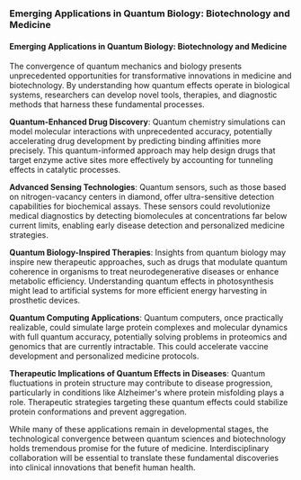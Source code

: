 ### Emerging Applications in Quantum Biology: Biotechnology and Medicine

#### Emerging Applications in Quantum Biology: Biotechnology and Medicine

The convergence of quantum mechanics and biology presents unprecedented opportunities for transformative innovations in medicine and biotechnology. By understanding how quantum effects operate in biological systems, researchers can develop novel tools, therapies, and diagnostic methods that harness these fundamental processes.

**Quantum-Enhanced Drug Discovery**: Quantum chemistry simulations can model molecular interactions with unprecedented accuracy, potentially accelerating drug development by predicting binding affinities more precisely. This quantum-informed approach may help design drugs that target enzyme active sites more effectively by accounting for tunneling effects in catalytic processes.

**Advanced Sensing Technologies**: Quantum sensors, such as those based on nitrogen-vacancy centers in diamond, offer ultra-sensitive detection capabilities for biochemical assays. These sensors could revolutionize medical diagnostics by detecting biomolecules at concentrations far below current limits, enabling early disease detection and personalized medicine strategies.

**Quantum Biology-Inspired Therapies**: Insights from quantum biology may inspire new therapeutic approaches, such as drugs that modulate quantum coherence in organisms to treat neurodegenerative diseases or enhance metabolic efficiency. Understanding quantum effects in photosynthesis might lead to artificial systems for more efficient energy harvesting in prosthetic devices.

**Quantum Computing Applications**: Quantum computers, once practically realizable, could simulate large protein complexes and molecular dynamics with full quantum accuracy, potentially solving problems in proteomics and genomics that are currently intractable. This could accelerate vaccine development and personalized medicine protocols.

**Therapeutic Implications of Quantum Effects in Diseases**: Quantum fluctuations in protein structure may contribute to disease progression, particularly in conditions like Alzheimer's where protein misfolding plays a role. Therapeutic strategies targeting these quantum effects could stabilize protein conformations and prevent aggregation.

While many of these applications remain in developmental stages, the technological convergence between quantum sciences and biotechnology holds tremendous promise for the future of medicine. Interdisciplinary collaboration will be essential to translate these fundamental discoveries into clinical innovations that benefit human health.